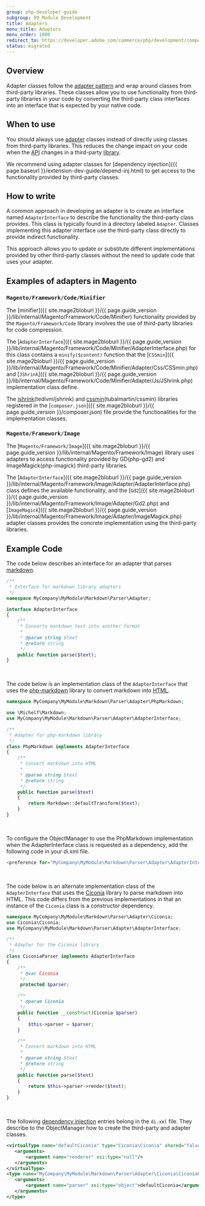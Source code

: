 ```yaml
---
group: php-developer-guide
subgroup: 99_Module Development
title: Adapters
menu_title: Adapters
menu_order: 1000
redirect_to: https://developer.adobe.com/commerce/php/development/components/adapters/
status: migrated
---
```


## Overview

Adapter classes follow the [adapter pattern](https://en.wikipedia.org/wiki/Adapter_pattern) and wrap around classes from third-party libraries.
These classes allow you to use functionality from third-party libraries in your code by converting the third-party class interfaces into an interface that is expected by your native code.

## When to use

You should always use [adapter](https://glossary.magento.com/adapter) classes instead of directly using classes from third-party libraries.
This reduces the change impact on your code when the [API](https://glossary.magento.com/api) changes in a third-party [library](https://glossary.magento.com/library).

We recommend using adapter classes for [dependency injection]({{ page.baseurl }}/extension-dev-guide/depend-inj.html) to get access to the functionality provided by third-party classes.

## How to write

A common approach in developing an adapter is to create an interface named `AdapterInterface` to describe the functionality the third-party class provides.
This class is typically found in a directory labeled `Adapter`.
Classes implementing this adapter interface use the third-party class directly to provide indirect functionality.

This approach allows you to update or substitute different implementations provided by other third-party classes without the need to update code that uses your adapter.

## Examples of adapters in Magento

### `Magento/Framework/Code/Minifier`

The [minifier]({{ site.mage2bloburl }}/{{ page.guide_version }}/lib/internal/Magento/Framework/Code/Minifier) functionality provided by the `Magento/Framework/Code` library involves the use of third-party libraries for code compression.

The [`AdapterInterface`]({{ site.mage2bloburl }}/{{ page.guide_version }}/lib/internal/Magento/Framework/Code/Minifier/AdapterInterface.php) for this class contains a `minify($content)` function that the [`CSSmin`]({{ site.mage2bloburl }}/{{ page.guide_version }}/lib/internal/Magento/Framework/Code/Minifier/Adapter/Css/CSSmin.php) and [`JShrink`]({{ site.mage2bloburl }}/{{ page.guide_version }}/lib/internal/Magento/Framework/Code/Minifier/Adapter/Js/JShrink.php) implementation class define.

The [jshrink](https://github.com/tedious/JShrink)(tedivm/jshrink) and [cssmin](https://github.com/tubalmartin/YUI-CSS-compressor-PHP-port)(tubalmartin/cssmin) libraries registered in the [`composer.json`]({{ site.mage2bloburl }}/{{ page.guide_version }}/composer.json) file provide the functionalities for the implementation classes.

### `Magento/Framework/Image`

The [`Magento/Framework/Image`]({{ site.mage2bloburl }}/{{ page.guide_version }}/lib/internal/Magento/Framework/Image) library uses adapters to access functionality provided by GD(php-gd2) and ImageMagick(php-imagick) third-party libraries.

The [`AdapterInterface`]({{ site.mage2bloburl }}/{{ page.guide_version }}/lib/internal/Magento/Framework/Image/Adapter/AdapterInterface.php) class defines the available functionality, and the [`Gd2`]({{ site.mage2bloburl }}/{{ page.guide_version }}/lib/internal/Magento/Framework/Image/Adapter/Gd2.php) and [`ImageMagick`]({{ site.mage2bloburl }}/{{ page.guide_version }}/lib/internal/Magento/Framework/Image/Adapter/ImageMagick.php) adapter classes provides the concrete implementation using the third-party libraries.

## Example Code

The code below describes an interface for an adapter that parses [markdown](https://glossary.magento.com/markdown).

```php
/**
 * Interface for markdown library adapters
 */
namespace MyCompany\MyModule\Markdown\Parser\Adapter;

interface AdapterInterface
{
    /**
     * Converts markdown text into another format
     *
     * @param string $text
     * @return string
     */
    public function parse($text);
}
```

<br/>

The code below is an implementation class of the `AdapterInterface` that uses the [php-markdown](https://github.com/michelf/php-markdown) library to convert markdown into [HTML](https://glossary.magento.com/html).

```php
namespace MyCompany\MyModule\Markdown\Parser\Adapter\PhpMarkdown;

use \Michelf\Markdown;
use MyCompany\MyModule\Markdown\Parser\Adapter\AdapterInterface;

/**
 * Adapter for php-markdown library
 */
class PhpMarkdown implements AdapterInterface
{
    /**
     * Convert markdown into HTML
     *
     * @param string $text
     * @return string
     */
    public function parse($text)
    {
        return Markdown::defaultTransform($text);
    }
}
```

<br/>

To configure the ObjectManager to use the PhpMarkdown implementation when the AdapterInterface class is requested as a dependency, add the following code in your di.xml file.

```php
<preference for="MyCompany\MyModule\Markdown\Parser\Adapter\AdapterInterface" type="MyCompany\MyModule\Markdown\Parser\Adapter\PhpMarkdown\PhpMarkdown" />
```

<br/>

The code below is an alternate implementation class of the `AdapterInterface` that uses the [Ciconia](https://github.com/kzykhys/Ciconia) library to parse markdown into HTML.
This code differs from the previous implementations in that an instance of the `Ciconia` class is a constructor dependency.

```php
namespace MyCompany\MyModule\Markdown\Parser\Adapter\Ciconia;
use Ciconia\Ciconia;
use MyCompany\MyModule\Markdown\Parser\Adapter\AdapterInterface;

/**
 * Adapter for the Ciconia library
 */
class CiconiaParser implements AdapterInterface
{
    /**
     * @var Ciconia
     */
     protected $parser;

    /**
     * @param Ciconia
     */
    public function __construct(Ciconia $parser)
    {
        $this->parser = $parser;
    }

    /**
     * Convert markdown into HTML
     *
     * @param string $text
     * @return string
     */
    public function parse($text)
    {
        return $this->parser->render($text);
    }
}
```

<br/>

The following [dependency injection](https://glossary.magento.com/dependency-injection) entries belong in the `di.xml` file.
They describe to the ObjectManager how to create the third-party and adapter classes.

```xml
<virtualType name="defaultCiconia" type="Ciconia\Ciconia" shared="false">
   <arguments>
       <argument name="renderer" xsi:type="null"/>
   </arguments>
</virtualType>
<type name="MyCompany\MyModule\Markdown\Parser\Adapter\Ciconia\CiconiaParser">
   <arguments>
       <argument name="parser" xsi:type="object">defaultCiconia</argument>
   </arguments>
</type>
```
